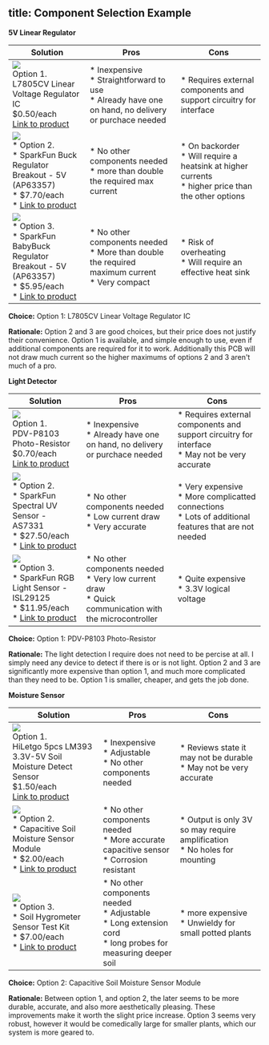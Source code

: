 title: Component Selection Example
---

**5V Linear Regulator**

| **Solution**                                                                                                                                                                                      | **Pros**                                                                                                                                    | **Cons**                                                                                            |
| ------------------------------------------------------------------------------------------------------------------------------------------------------------------------------------------------- | ------------------------------------------------------------------------------------------------------------------------------------------- | --------------------------------------------------------------------------------------------------- |
| ![](https://mm.digikey.com/Volume0/opasdata/d220001/medias/images/2660/497%7ETO220-3TO220AB%7E%7E3.JPG?hidebanner=true)<br>Option 1.<br> L7805CV Linear Voltage Regulator IC<br>$0.50/each<br>[Link to product](https://www.digikey.com/en/products/detail/stmicroelectronics/L7805CV/585964)| \* Inexpensive<br>\* Straightforward to use<br>\* Already have one on hand, no delivery or purchace needed                                               | \* Requires external components and support circuitry for interface |
| ![](https://www.sparkfun.com/media/catalog/product/cache/a793f13fd3d678cea13d28206895ba0c/2/1/21255-_COM_SparkFun_Buck_Regulator_Breakout-_01.jpg)<br>\* Option 2. <br>\* SparkFun Buck Regulator Breakout - 5V (AP63357) <br>\* $7.70/each <br>\* [Link to product](https://www.sparkfun.com/sparkfun-buck-regulator-breakout-5v-ap63357.html) | \* No other components needed <br>\* more than double the required max current | * On backorder <br>\* Will require a heatsink at higher currents <br>\* higher price than the other options                                                         |
| ![](https://www.sparkfun.com/media/catalog/product/cache/a793f13fd3d678cea13d28206895ba0c/2/1/21256-_COM_SparkFun_BabyBuck_Regulator_Breakout-_01.jpg)<br>\* Option 3. <br>\* SparkFun BabyBuck Regulator Breakout - 5V (AP63357) <br>\* $5.95/each <br>\* [Link to product](https://www.sparkfun.com/sparkfun-babybuck-regulator-breakout-5v-ap63357.html) | \* No other components needed <br>\* More than double the required maximum current <br>\* Very compact | * Risk of overheating <br>\* Will require an effective heat sink                                                         |


**Choice:** Option 1: L7805CV Linear Voltage Regulator IC

**Rationale:** Option 2 and 3 are good choices, but their price does not justify their convenience. Option 1 is available, and simple enough to use, even if additional components are required for it to work. Additionally this PCB will not draw much current so the higher maximums of options 2 and 3 aren't much of a pro.





**Light Detector**

| **Solution**                                                                                                                                                                                      | **Pros**                                                                                                                                    | **Cons**                                                                                            |
| ------------------------------------------------------------------------------------------------------------------------------------------------------------------------------------------------- | ------------------------------------------------------------------------------------------------------------------------------------------- | --------------------------------------------------------------------------------------------------- |
| ![](https://mm.digikey.com/Volume0/opasdata/d220001/derivates/6/001/167/344/MFG_PDV-P8103_web%28640x640%29.jpg?hidebanner=true)<br>Option 1.<br> PDV-P8103 Photo-Resistor<br>$0.70/each<br>[Link to product](https://www.digikey.com/en/products/detail/advanced-photonix/PDV-P8103/480610)| \* Inexpensive<br>\* Already have one on hand, no delivery or purchace needed                                               | \* Requires external components and support circuitry for interface <br>\* May not be very accurate|
| ![](https://www.sparkfun.com/media/catalog/product/cache/a793f13fd3d678cea13d28206895ba0c/2/3/23517-Spectral-UV-Sensor_Feature.jpg)<br>\* Option 2. <br>\* SparkFun Spectral UV Sensor - AS7331 <br>\* $27.50/each <br>\* [Link to product](https://www.sparkfun.com/sparkfun-spectral-uv-sensor-as7331-qwiic.html) | \* No other components needed <br>\* Low current draw <br> \* Very accurate| * Very expensive <br>\*  More complicatted connections <br>\* Lots of additional features that are not needed   |
| ![](https://www.sparkfun.com/media/catalog/product/cache/a793f13fd3d678cea13d28206895ba0c/1/2/12829-01.jpg)<br>\* Option 3. <br>\* SparkFun RGB Light Sensor - ISL29125 <br>\* $11.95/each <br>\* [Link to product](https://www.sparkfun.com/sparkfun-rgb-light-sensor-isl29125.html) | \* No other components needed <br>\* Very low current draw<br>\* Quick communication with the microcontroller| * Quite expensive <br>\* 3.3V logical voltage                              |


**Choice:** Option 1: PDV-P8103 Photo-Resistor

**Rationale:** The light detection I require does not need to be percise at all. I simply need any device to detect if there is or is not light. Option 2 and 3 are significantly more expensive than option 1, and much more complicated than they need to be. Option 1 is smaller, cheaper, and gets the job done.




**Moisture Sensor**

| **Solution**                                                                                                                                                                                      | **Pros**                                                                                                                                    | **Cons**                                                                                            |
| ------------------------------------------------------------------------------------------------------------------------------------------------------------------------------------------------- | ------------------------------------------------------------------------------------------------------------------------------------------- | --------------------------------------------------------------------------------------------------- |
| ![](https://m.media-amazon.com/images/I/6173Blp+d6L._SL1100_.jpg)<br>Option 1.<br> HiLetgo 5pcs LM393 3.3V-5V Soil Moisture Detect Sensor<br>$1.50/each<br>[Link to product](https://www.amazon.com/HiLetgo-Moisture-Automatic-Watering-Arduino/dp/B01DKISKLO?crid=MU8H28WLZK40&dib=eyJ2IjoiMSJ9.Xfq8uIoVZ9V6ztLAl_tSXPEWybo3O_lI3A-ALgwVoCpWiDlhDwQdgdkDwmAVbV6q1Ho3-LhKMF9a6Co9L-LXD4fmdtaC-HrFVFOsotpAHsZYgfOypP3ElMTwGFkiMyWLHatDN72llRrBSXPrp7KQLgvZpOhA9AdVJIjFPvOE_6NnSOPFnH6W82YTcqaTg6vOTiPx5nH2vzVWYuNEv8WOsEhkRlWqMi0AGqexICJZn4lsvYM1OUpxdSrqP7BhuCSP1nmVGt_h4rRcXcbKNJJ9yxBk_CT5Y_BQhETmEpO4YTs.AfyqLLjVd_6g6YPn60cLapDJw2wsmaIbbk5pp0armK4&dib_tag=se&keywords=moisture+sensor+electronics&qid=1760574056&sprefix=moisture+sensor+electronics%2Caps%2C177&sr=8-8)| \* Inexpensive<br>\* Adjustable <br>\* No other components needed                                              | \* Reviews state it may not be durable <br>\* May not be very accurate|
| ![](https://m.media-amazon.com/images/I/61gPNMShOdL._SL1500_.jpg)<br>\* Option 2. <br>\* Capacitive Soil Moisture Sensor Module <br>\* $2.00/each <br>\* [Link to product](https://www.amazon.com/Capacitive-Moisture-Corrosion-Resistant-Detection/dp/B07SYBSHGX?crid=MU8H28WLZK40&dib=eyJ2IjoiMSJ9.Xfq8uIoVZ9V6ztLAl_tSXPEWybo3O_lI3A-ALgwVoCpWiDlhDwQdgdkDwmAVbV6q1Ho3-LhKMF9a6Co9L-LXD4fmdtaC-HrFVFOsotpAHsZYgfOypP3ElMTwGFkiMyWLHatDN72llRrBSXPrp7KQLgvZpOhA9AdVJIjFPvOE_6NnSOPFnH6W82YTcqaTg6vOTiPx5nH2vzVWYuNEv8WOsEhkRlWqMi0AGqexICJZn4lsvYM1OUpxdSrqP7BhuCSP1nmVGt_h4rRcXcbKNJJ9yxBk_CT5Y_BQhETmEpO4YTs.AfyqLLjVd_6g6YPn60cLapDJw2wsmaIbbk5pp0armK4&dib_tag=se&keywords=moisture+sensor+electronics&qid=1760574056&sprefix=moisture+sensor+electronics%2Caps%2C177&sr=8-6) | \* No other components needed <br>\* More accurate capacitive sensor <br> \* Corrosion resistant | * Output is only 3V so may require amplification <br>\*  No holes for mounting    |
| ![](https://m.media-amazon.com/images/I/61fr4cgw7hL._AC_SL1000_.jpg)<br>\* Option 3. <br>\* Soil Hygrometer Sensor Test Kit <br>\* $7.00/each <br>\* [Link to product](https://www.amazon.com/Icstation-Resistive-Soil-Moisture-Sensor/dp/B076DDWDJK?crid=MU8H28WLZK40&dib=eyJ2IjoiMSJ9.Xfq8uIoVZ9V6ztLAl_tSXPEWybo3O_lI3A-ALgwVoCpWiDlhDwQdgdkDwmAVbV6q1Ho3-LhKMF9a6Co9L-LXD4fmdtaC-HrFVFOsotpAHsZYgfOypP3ElMTwGFkiMyWLHatDN72llRrBSXPrp7KQLgvZpOhA9AdVJIjFPvOE_6NnSOPFnH6W82YTcqaTg6vOTiPx5nH2vzVWYuNEv8WOsEhkRlWqMi0AGqexICJZn4lsvYM1OUpxdSrqP7BhuCSP1nmVGt_h4rRcXcbKNJJ9yxBk_CT5Y_BQhETmEpO4YTs.AfyqLLjVd_6g6YPn60cLapDJw2wsmaIbbk5pp0armK4&dib_tag=se&keywords=moisture+sensor+electronics&qid=1760574056&sprefix=moisture+sensor+electronics%2Caps%2C177&sr=8-17) | \* No other components needed <br>\* Adjustable<br>\* Long extension cord<br>\* long probes for measuring deeper soil| * more expensive <br>\* Unwieldy for small potted plants                              |


**Choice:** Option 2: Capacitive Soil Moisture Sensor Module

**Rationale:** Between option 1, and option 2, the later seems to be more durable, accurate, and also more aesthetically pleasing. These improvements make it worth the slight price increase. Option 3 seems very robust, however it would be comedically large for smaller plants, which our system is more geared to.

